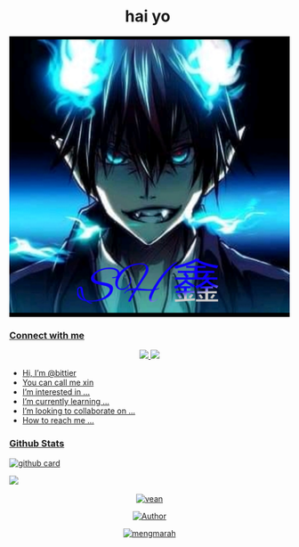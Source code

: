 <h1 align="center">hai yo <img src="https://github.com/YuzzuKamiyaka/image/blob/main/Kanna%20-%20eyes%20on%20you.gif" style="border-radius:5;" width="45px" alt=""><br></h1>
<a href="https://youtube.com/channel/UCWNYdNxhx4yhv6AWbyuQSrg"><img align="center" height="auto" src="https://github.com/bittier/image/blob/main/logo.jpeg" />

### Connect with me 
<p align="center">
  <a href="https://instagram.com/azkan_e"><img src="https://img.shields.io/badge/Instagram-E4405F?style=for-the-badge&logo=instagram&logoColor=white"/> 
  <a href="https://wa.me/6281649175378"><img src="https://img.shields.io/badge/WhatsApp-25D366?style=for-the-badge&logo=whatsapp&logoColor=white" /><br>








-  Hi, I’m @bittier
-  You can call me xin
-  I’m interested in ...
-  I’m currently learning ...
-  I’m looking to collaborate on ...
-  How to reach me ...



### Github Stats 

![github card](https://github-readme-stats.vercel.app/api?username=Azbot&show_icons=true&theme=radical)

![](https://github-profile-summary-cards.vercel.app/api/cards/profile-details?username=Kapten&theme=monokai)






</div>

<p align="center">
<a href="##"><img title="vean" src="https://img.shields.io/static/v1?label=package&message=Xin&color=pink"></a>
</p>
<p align="center">
  <a href="https://github.com/bittier"><img title="Author" src="https://img.shields.io/badge/Author-Kapten-green.svg?style=for-the-badge&logo=github" /></a>
</p>
<p align="center">
<a href="#"><img title="mengmarah" src="https://img.shields.io/static/v1?label=CREATOR&message=SHxin&color=blue"></a>
</p>

<!---
bittier/bittier is a ✨ special ✨ repository because its `README.md` (this file) appears on your GitHub profile.
You can click the Preview link to take a look at your changes.
--->
